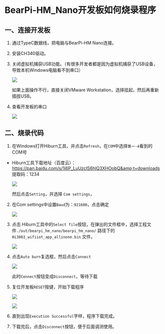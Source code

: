 # BearPi-HM_Nano开发板如何烧录程序<a name="ZH-CN_TOPIC_0000001053302600"></a>

## 一、连接开发板
1. 通过TypeC数据线，把电脑与BearPi-HM Nano连接。

2. 安装CH340驱动。

3. 关闭虚拟机捕获USB功能。（有很多开发者都是因为虚拟机捕获了USB设备，导致本机Windows电脑看不到串口）

    ![](figures/关闭虚拟机捕获USB.png)

    如果上面操作不行，直接关闭VMware Workstation，选择挂起，然后再重新插拔USB。

4. 查看开发板的串口

    ![](figures/获取到开发板串口号.png)

## 二、烧录代码
1. 在Windows打开Hiburn工具，并点击`Refresh`，在`COM`中选择`第一-4`看到的COM号
- Hiburn工具下载地址（百度云）：https://pan.baidu.com/s/1i6P_LuUzclS6hlQ3XHOobQ&amp;t=downloads 提取码：1234



    ![](figures/HiBurn主界面.png)

    然后点击`Setting`，并选择 `Com settings`，

2. 在Com settings中设置`Baud`为：`921600`，点击确定    

    ![](figures/HiBurn_Comsettings.png)

3. 点击 Hiburn工具中的`Select file`按钮，在弹出的文件框中，选择工程文件`./out/bearpi_hm_nano/bearpi_hm_nano/` 路径下的`Hi3861_wifiiot_app_allinone.bin` 文件。

    ![](figures/HiBurn_打开文件.png)

4. 点击`Auto burn`复选框，然后点击`Connect`

    ![](figures/HiBurn准备下载.png)

    此时`Connect`按钮变成`Disconnect`，等待下载

5. 复位开发板`RESET`按键，开始下载程序

    ![](figures/复位开发板.png)

    ![](figures/Hiburn_下载程序中.png)

    
6. 直到出现`Execution Successful`字样，程序下载完成。

7. 下载完后，点击`Disconnect`按钮，便于后面调测使用。

